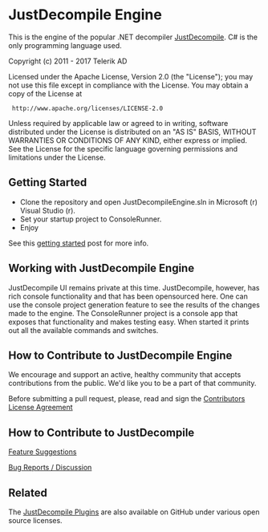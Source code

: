 # JustDecompile Engine

This is the engine of the popular .NET decompiler [JustDecompile](http://www.telerik.com/products/decompiler.aspx). C# is the only programming language used.

Copyright (c) 2011 - 2017 Telerik AD

Licensed under the Apache License, Version 2.0 (the "License"); you may not use this file except in compliance with the License. You may obtain a copy of the License at

     http://www.apache.org/licenses/LICENSE-2.0

Unless required by applicable law or agreed to in writing, software distributed under the License is distributed on an "AS IS" BASIS, WITHOUT WARRANTIES OR CONDITIONS OF ANY KIND, either express or implied. See the License for the specific language governing permissions and limitations under the License.


## Getting Started

- Clone the repository and open JustDecompileEngine.sln in Microsoft (r) Visual Studio (r).
- Set your startup project to ConsoleRunner.
- Enjoy

See this [getting started](http://developer.telerik.com/featured/a-look-at-the-open-source-justdecompile-engine/) post for more info. 

## Working with JustDecompile Engine

JustDecompile UI remains private at this time. JustDecompile, however, has rich console functionality and that has been opensourced here.
One can use the console project generation feature to see the results of the changes made to the engine. The ConsoleRunner project
is a console app that exposes that functionality and makes testing easy. When started it prints out all the available commands and switches. 

## How to Contribute to JustDecompile Engine

We encourage and support an active, healthy community that accepts contributions from the public. We'd like you to be a part of that community.

Before submitting a pull request, please, read and sign the [Contributors License Agreement](https://drive.google.com/open?id=1HUQQ4snF53eSXWrKtuqei6cQ_NTRhgQpz1oXh5W_UB4&authuser=0)

## How to Contribute to JustDecompile


[Feature Suggestions](http://justdecompile.uservoice.com)

[Bug Reports / Discussion](http://www.telerik.com/forums/justdecompile/general-discussions)

## Related

The [JustDecompile Plugins](https://github.com/telerik/justdecompile-plugins) are also available on GitHub under various open source licenses. 
